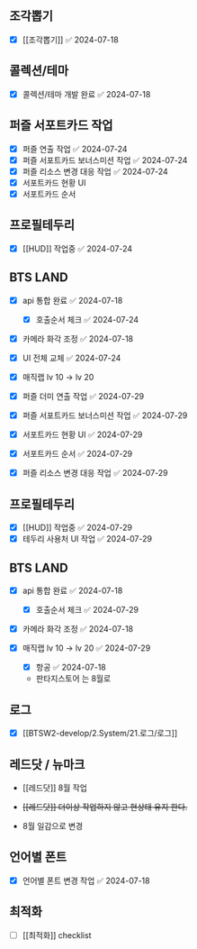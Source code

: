 
## 조각뽑기
- [x] [[조각뽑기]] ✅ 2024-07-18


## 콜렉션/테마
- [x] 콜렉션/테마 개발 완료 ✅ 2024-07-18


## 퍼즐 서포트카드 작업 

- [x] 퍼즐 연출 작업 ✅ 2024-07-24
- [x] 퍼즐 서포트카드 보너스미션 작업 ✅ 2024-07-24
- [x] 퍼즐 리소스 변경 대응 작업 ✅ 2024-07-24
- [x] 서포트카드 현황 UI
- [x] 서포트카드 순서

## 프로필테두리
- [x] [[HUD]]  작업중 ✅ 2024-07-24

## BTS LAND
- [x] api 통합 완료 ✅ 2024-07-18
	- [x] 호출순서 체크 ✅ 2024-07-24
- [x] 카메라 화각 조정 ✅ 2024-07-18
- [x] UI 전체 교체 ✅ 2024-07-24
- [x] 매직랩 lv 10 -> lv 20 

- [x] 퍼즐 더미 연출 작업 ✅ 2024-07-29
- [x] 퍼즐 서포트카드 보너스미션 작업 ✅ 2024-07-29
- [x] 서포트카드 현황 UI ✅ 2024-07-29
- [x] 서포트카드 순서 ✅ 2024-07-29
- [x] 퍼즐 리소스 변경 대응 작업 ✅ 2024-07-29

## 프로필테두리
- [x] [[HUD]]  작업중 ✅ 2024-07-29 
- [x] 테두리 사용처 UI 작업 ✅ 2024-07-29

## BTS LAND
- [x] api 통합 완료 ✅ 2024-07-18
	- [x] 호출순서 체크 ✅ 2024-07-29
- [x] 카메라 화각 조정 ✅ 2024-07-18
- [x] 매직랩 lv 10 -> lv 20 ✅ 2024-07-29

	- [x] 항공 ✅ 2024-07-18
	- 판타지스토어 는 8월로 

## 로그
- [x]  [[BTSW2-develop/2.System/21.로그/로그]] 


## 레드닷 / 뉴마크 

 - [[레드닷]]  8월 작업

 - ~~[[레드닷]] 더이상 작업하지 않고 현상태 유지 한다.~~ 
 - 8월 일감으로 변경



## 언어별 폰트
- [x] 언어별 폰트 변경 작업 ✅ 2024-07-18


## 최적화
- [ ] [[최적화]] checklist







